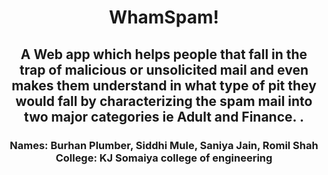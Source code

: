 <h1 align="center">WhamSpam!</h1>
<div align="center">
  <h2> A Web app which helps people that fall in the trap of malicious or unsolicited mail and even makes them understand in what type of pit they would fall by characterizing the spam mail into two major categories ie Adult and Finance. .</h2>
    <h3>
  Names: Burhan Plumber, Siddhi Mule, Saniya Jain, Romil Shah<br>
  College: KJ Somaiya college of engineering<br>      

